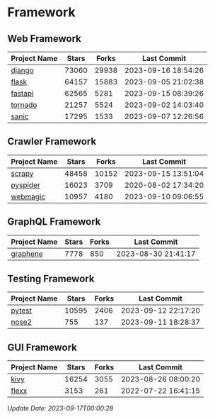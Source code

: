 # Framework

## Web Framework
| Project Name | Stars | Forks | Last Commit |
| ------------ | ----- | ----- | ----------- |
| [django](https://github.com/django/django) | 73060 | 29938 | 2023-09-16 18:54:26 |
| [flask](https://github.com/pallets/flask) | 64157 | 15883 | 2023-09-05 21:02:38 |
| [fastapi](https://github.com/tiangolo/fastapi) | 62565 | 5281 | 2023-09-15 08:39:26 |
| [tornado](https://github.com/tornadoweb/tornado) | 21257 | 5524 | 2023-09-02 14:03:40 |
| [sanic](https://github.com/sanic-org/sanic) | 17295 | 1533 | 2023-09-07 12:26:56 |

## Crawler Framework
| Project Name | Stars | Forks | Last Commit |
| ------------ | ----- | ----- | ----------- |
| [scrapy](https://github.com/scrapy/scrapy) | 48458 | 10152 | 2023-09-15 13:51:04 |
| [pyspider](https://github.com/binux/pyspider) | 16023 | 3709 | 2020-08-02 17:34:20 |
| [webmagic](https://github.com/code4craft/webmagic) | 10957 | 4180 | 2023-09-10 09:06:55 |

## GraphQL Framework
| Project Name | Stars | Forks | Last Commit |
| ------------ | ----- | ----- | ----------- |
| [graphene](https://github.com/graphql-python/graphene) | 7778 | 850 | 2023-08-30 21:41:17 |

## Testing Framework
| Project Name | Stars | Forks | Last Commit |
| ------------ | ----- | ----- | ----------- |
| [pytest](https://github.com/pytest-dev/pytest) | 10595 | 2406 | 2023-09-12 22:17:20 |
| [nose2](https://github.com/nose-devs/nose2) | 755 | 137 | 2023-09-11 18:28:37 |

## GUI Framework
| Project Name | Stars | Forks | Last Commit |
| ------------ | ----- | ----- | ----------- |
| [kivy](https://github.com/kivy/kivy) | 16254 | 3055 | 2023-08-26 08:00:20 |
| [flexx](https://github.com/flexxui/flexx) | 3153 | 261 | 2022-07-22 16:41:15 |

*Update Date: 2023-09-17T00:00:28*